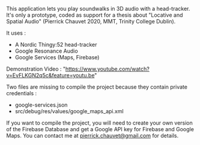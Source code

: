 This application lets you play soundwalks in 3D audio with a head-tracker.
It's only a prototype, coded as support for a thesis about "Locative and Spatial Audio" (Pierrick Chauvet 2020, MMT, Trinity College Dublin).

It uses :
- A Nordic Thingy:52 head-tracker
- Google Resonance Audio
- Google Services (Maps, Firebase)

Demonstration Video : "https://www.youtube.com/watch?v=EvFLKGN2q5c&feature=youtu.be"

Two files are missing to compile the project because they contain private credentials :
- google-services.json
- src/debug/res/values/google_maps_api.xml

If you want to compile the project, you will need to create your own version of the Firebase Database and get a Google API key for Firebase and Google Maps.
You can contact me at pierrick.chauvet@gmail.com for details.
